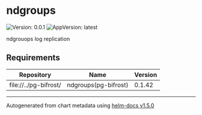 # ndgroups

![Version: 0.0.1](https://img.shields.io/badge/Version-0.0.1-informational?style=flat-square) ![AppVersion: latest](https://img.shields.io/badge/AppVersion-latest-informational?style=flat-square)

ndgrouops log replication

## Requirements

| Repository | Name | Version |
|------------|------|---------|
| file://../pg-bifrost/ | ndgroups(pg-bifrost) | 0.1.42 |

----------------------------------------------
Autogenerated from chart metadata using [helm-docs v1.5.0](https://github.com/norwoodj/helm-docs/releases/v1.5.0)
